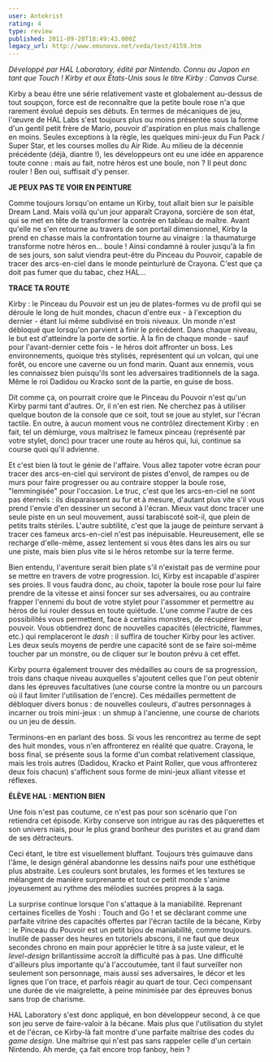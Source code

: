 ```yaml
---
user: Antekrist
rating: 4
type: review
published: 2011-09-28T18:49:43.000Z
legacy_url: http://www.emunova.net/veda/test/4159.htm
---
```

_Développé par HAL Laboratory, édité par Nintendo. Connu au Japon en tant que Touch ! Kirby et aux États-Unis sous le titre Kirby : Canvas Curse._  

  

Kirby a beau être une série relativement vaste et globalement au-dessus de tout soupçon, force est de reconnaître que la petite boule rose n'a que rarement évolué depuis ses débuts. En termes de mécaniques de jeu, l'œuvre de HAL Labs s'est toujours plus ou moins présentée sous la forme d'un gentil petit frère de Mario, pouvoir d'aspiration en plus mais challenge en moins. Seules exceptions à la règle, les quelques mini-jeux du Fun Pack / Super Star, et les courses molles du Air Ride. Au milieu de la décennie précédente (déjà, diantre !), les développeurs ont eu une idée en apparence toute conne : mais au fait, notre héros est une boule, non ? Il peut donc rouler ! Ben oui, suffisait d'y penser.  

  

**JE PEUX PAS TE VOIR EN PEINTURE**  

Comme toujours lorsqu'on entame un Kirby, tout allait bien sur le paisible Dream Land. Mais voilà qu'un jour apparaît Crayona, sorcière de son état, qui se met en tête de transformer la contrée en tableau de maître. Avant qu'elle ne s'en retourne au travers de son portail dimensionnel, Kirby la prend en chasse mais la confrontation tourne au vinaigre : la thaumaturge transforme notre héros en... boule ! Ainsi condamné à rouler jusqu'à la fin de ses jours, son salut viendra peut-être du Pinceau du Pouvoir, capable de tracer des arcs-en-ciel dans le monde peinturluré de Crayona. C'est que ça doit pas fumer que du tabac, chez HAL...  

  

**TRACE TA ROUTE**  

Kirby : le Pinceau du Pouvoir est un jeu de plates-formes vu de profil qui se déroule le long de huit mondes, chacun d'entre eux - à l'exception du dernier - étant lui même subdivisé en trois niveaux. Un monde n'est débloqué que lorsqu'on parvient à finir le précédent. Dans chaque niveau, le but est d'atteindre la porte de sortie. À la fin de chaque monde - sauf pour l'avant-dernier cette fois - le héros doit affronter un boss. Les environnements, quoique très stylisés, représentent qui un volcan, qui une forêt, ou encore une caverne ou un fond marin. Quant aux ennemis, vous les connaissez bien puisqu'ils sont les adversaires traditionnels de la saga. Même le roi Dadidou ou Kracko sont de la partie, en guise de boss.  

Dit comme ça, on pourrait croire que le Pinceau du Pouvoir n'est qu'un Kirby parmi tant d'autres. Or, il n'en est rien. Ne cherchez pas à utiliser quelque bouton de la console que ce soit, tout se joue au stylet, sur l'écran tactile. En outre, à aucun moment vous ne contrôlez directement Kirby : en fait, tel un démiurge, vous maîtrisez le fameux pinceau (représenté par votre stylet, donc) pour tracer une route au héros qui, lui, continue sa course quoi qu'il advienne.  

Et c'est bien là tout le génie de l'affaire. Vous allez tapoter votre écran pour tracer des arcs-en-ciel qui serviront de pistes d'envol, de rampes ou de murs pour faire progresser ou au contraire stopper la boule rose, "lemmingisée" pour l'occasion. Le truc, c'est que les arcs-en-ciel ne sont pas éternels : ils disparaissent au fur et à mesure, d'autant plus vite s'il vous prend l'envie d'en dessiner un second à l'écran. Mieux vaut donc tracer une seule piste en un seul mouvement, aussi tarabiscoté soit-il, que plein de petits traits stériles. L'autre subtilité, c'est que la jauge de peinture servant à tracer ces fameux arcs-en-ciel n'est pas inépuisable. Heureusement, elle se recharge d'elle-même, assez lentement si vous êtes dans les airs ou sur une piste, mais bien plus vite si le héros retombe sur la terre ferme.  

Bien entendu, l'aventure serait bien plate s'il n'existait pas de vermine pour se mettre en travers de votre progression. Ici, Kirby est incapable d'aspirer ses proies. Il vous faudra donc, au choix, tapoter la boule rose pour lui faire prendre de la vitesse et ainsi foncer sur ses adversaires, ou au contraire frapper l'ennemi du bout de votre stylet pour l'assommer et permettre au héros de lui rouler dessus en toute quiétude. L'une comme l'autre de ces possibilités vous permettent, face à certains monstres, de récupérer leur pouvoir. Vous obtiendrez donc de nouvelles capacités (électricité, flammes, etc.) qui remplaceront le _dash_ : il suffira de toucher Kirby pour les activer. Les deux seuls moyens de perdre une capacité sont de se faire soi-même toucher par un monstre, ou de cliquer sur le bouton prévu à cet effet.  

Kirby pourra également trouver des médailles au cours de sa progression, trois dans chaque niveau auxquelles s'ajoutent celles que l'on peut obtenir dans les épreuves facultatives (une course contre la montre ou un parcours où il faut limiter l'utilisation de l'encre). Ces médailles permettent de débloquer divers bonus : de nouvelles couleurs, d'autres personnages à incarner ou trois mini-jeux : un shmup à l'ancienne, une course de chariots ou un jeu de dessin.  

Terminons-en en parlant des boss. Si vous les rencontrez au terme de sept des huit mondes, vous n'en affronterez en réalité que quatre. Crayona, le boss final, se présente sous la forme d'un combat relativement classique, mais les trois autres (Dadidou, Kracko et Paint Roller, que vous affronterez deux fois chacun) s'affichent sous forme de mini-jeux alliant vitesse et réflexes.  

  

**ÉLÈVE HAL : MENTION BIEN**  

Une fois n'est pas coutume, ce n'est pas pour son scénario que l'on retiendra cet épisode. Kirby conserve son intrigue au ras des pâquerettes et son univers niais, pour le plus grand bonheur des puristes et au grand dam de ses détracteurs.  

Ceci étant, le titre est visuellement bluffant. Toujours très guimauve dans l'âme, le design général abandonne les dessins naïfs pour une esthétique plus abstraite. Les couleurs sont brutales, les formes et les textures se mélangent de manière surprenante et tout ce petit monde s'anime joyeusement au rythme des mélodies sucrées propres à la saga.  

La surprise continue lorsque l'on s'attaque à la maniabilité. Reprenant certaines ficelles de Yoshi : Touch and Go ! et se déclarant comme une parfaite vitrine des capacités offertes par l'écran tactile de la bécane, Kirby : le Pinceau du Pouvoir est un petit bijou de maniabilité, comme toujours. Inutile de passer des heures en tutoriels abscons, il ne faut que deux secondes chrono en main pour apprécier le titre à sa juste valeur, et le _level-design_ brillantissime accroît la difficulté pas à pas. Une difficulté d'ailleurs plus importante qu'à l'accoutumée, tant il faut surveiller non seulement son personnage, mais aussi ses adversaires, le décor et les lignes que l'on trace, et parfois réagir au quart de tour. Ceci compensant une durée de vie maigrelette, à peine minimisée par des épreuves bonus sans trop de charisme.  

HAL Laboratory s'est donc appliqué, en bon développeur second, à ce que son jeu serve de faire-valoir à la bécane. Mais plus que l'utilisation du stylet et de l'écran, ce Kirby-là fait montre d'une parfaite maîtrise des codes du _game design_. Une maîtrise qui n'est pas sans rappeler celle d'un certain Nintendo. Ah merde, ça fait encore trop fanboy, hein ?